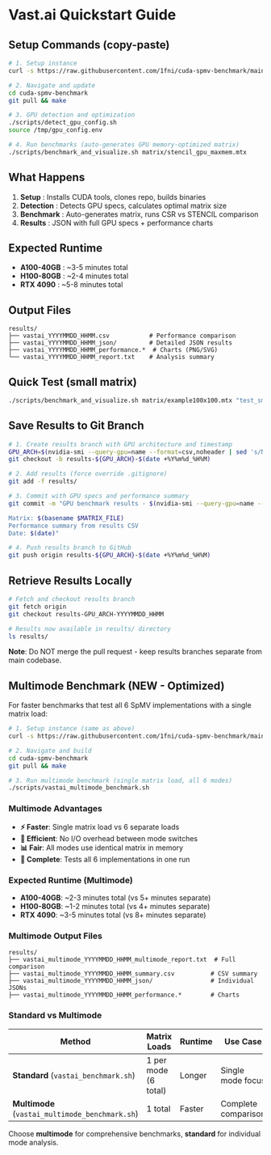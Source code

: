 # Vast.ai Quickstart Guide

## Setup Commands (copy-paste)

```bash
# 1. Setup instance
curl -s https://raw.githubusercontent.com/1fni/cuda-spmv-benchmark/main/scripts/vastai_setup.sh | bash

# 2. Navigate and update
cd cuda-spmv-benchmark
git pull && make

# 3. GPU detection and optimization
./scripts/detect_gpu_config.sh
source /tmp/gpu_config.env

# 4. Run benchmarks (auto-generates GPU memory-optimized matrix)
./scripts/benchmark_and_visualize.sh matrix/stencil_gpu_maxmem.mtx
```

## What Happens

1. **Setup** : Installs CUDA tools, clones repo, builds binaries
2. **Detection** : Detects GPU specs, calculates optimal matrix size
3. **Benchmark** : Auto-generates matrix, runs CSR vs STENCIL comparison
4. **Results** : JSON with full GPU specs + performance charts

## Expected Runtime

- **A100-40GB** : ~3-5 minutes total
- **H100-80GB** : ~2-4 minutes total  
- **RTX 4090** : ~5-8 minutes total

## Output Files

```
results/
├── vastai_YYYYMMDD_HHMM.csv           # Performance comparison
├── vastai_YYYYMMDD_HHMM_json/         # Detailed JSON results
├── vastai_YYYYMMDD_HHMM_performance.*  # Charts (PNG/SVG)
└── vastai_YYYYMMDD_HHMM_report.txt    # Analysis summary
```

## Quick Test (small matrix)

```bash
./scripts/benchmark_and_visualize.sh matrix/example100x100.mtx "test_small"
```

## Save Results to Git Branch

```bash
# 1. Create results branch with GPU architecture and timestamp
GPU_ARCH=$(nvidia-smi --query-gpu=name --format=csv,noheader | sed 's/NVIDIA //g' | tr ' -' '_' | tr '[:upper:]' '[:lower:]')
git checkout -b results-${GPU_ARCH}-$(date +%Y%m%d_%H%M)

# 2. Add results (force override .gitignore)
git add -f results/

# 3. Commit with GPU specs and performance summary
git commit -m "GPU benchmark results - $(nvidia-smi --query-gpu=name --format=csv,noheader)

Matrix: $(basename $MATRIX_FILE)
Performance summary from results CSV
Date: $(date)"

# 4. Push results branch to GitHub  
git push origin results-${GPU_ARCH}-$(date +%Y%m%d_%H%M)
```

## Retrieve Results Locally

```bash
# Fetch and checkout results branch
git fetch origin
git checkout results-GPU_ARCH-YYYYMMDD_HHMM

# Results now available in results/ directory
ls results/
```

**Note**: Do NOT merge the pull request - keep results branches separate from main codebase.

## Multimode Benchmark (NEW - Optimized)

For faster benchmarks that test all 6 SpMV implementations with a single matrix load:

```bash
# 1. Setup instance (same as above)
curl -s https://raw.githubusercontent.com/1fni/cuda-spmv-benchmark/main/scripts/vastai_setup.sh | bash

# 2. Navigate and build
cd cuda-spmv-benchmark
git pull && make

# 3. Run multimode benchmark (single matrix load, all 6 modes)
./scripts/vastai_multimode_benchmark.sh
```

### Multimode Advantages

- **⚡ Faster**: Single matrix load vs 6 separate loads
- **🔧 Efficient**: No I/O overhead between mode switches  
- **📊 Fair**: All modes use identical matrix in memory
- **🎯 Complete**: Tests all 6 implementations in one run

### Expected Runtime (Multimode)

- **A100-40GB**: ~2-3 minutes total (vs 5+ minutes separate)
- **H100-80GB**: ~1-2 minutes total (vs 4+ minutes separate)
- **RTX 4090**: ~3-5 minutes total (vs 8+ minutes separate)

### Multimode Output Files

```
results/
├── vastai_multimode_YYYYMMDD_HHMM_multimode_report.txt  # Full comparison
├── vastai_multimode_YYYYMMDD_HHMM_summary.csv          # CSV summary
├── vastai_multimode_YYYYMMDD_HHMM_json/                # Individual JSONs
├── vastai_multimode_YYYYMMDD_HHMM_performance.*        # Charts
```

### Standard vs Multimode

| Method | Matrix Loads | Runtime | Use Case |
|--------|--------------|---------|----------|
| **Standard** (`vastai_benchmark.sh`) | 1 per mode (6 total) | Longer | Single mode focus |
| **Multimode** (`vastai_multimode_benchmark.sh`) | 1 total | Faster | Complete comparison |

Choose **multimode** for comprehensive benchmarks, **standard** for individual mode analysis.